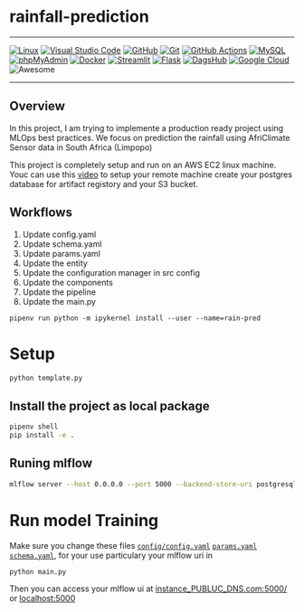 # rainfall-prediction

---

[![Linux](https://img.shields.io/badge/Linux-FCC624?logo=linux&logoColor=black)](#)
[![Visual Studio Code](https://img.shields.io/badge/Visual%20Studio%20Code-0078d7.svg?logo=visual-studio-code&logoColor=white)](#)
[![GitHub](https://img.shields.io/badge/GitHub-%23121011.svg?logo=github&logoColor=white)](#)
[![Git](https://img.shields.io/badge/Git-F05032?logo=git&logoColor=white)](#)
[![GitHub Actions](https://img.shields.io/badge/GitHub%20Actions-2088FF?logo=githubactions&logoColor=white)](#)
[![MySQL](https://img.shields.io/badge/MySQL-4479A1?logo=mysql&logoColor=white)](#)
[![phpMyAdmin](https://img.shields.io/badge/phpMyAdmin-6C78AF?logo=phpmyadmin&logoColor=white)](#)
[![Docker](https://img.shields.io/badge/Docker-2496ED?logo=docker&logoColor=white)](#)
[![Streamlit](https://img.shields.io/badge/Streamlit-FF4B4B?logo=streamlit&logoColor=white)](#)
[![Flask](https://img.shields.io/badge/Flask-000000?logo=flask&logoColor=white)](#)
[![DagsHub](https://img.shields.io/badge/DagsHub-FF6A00?logo=dagsHub&logoColor=white)](#)
[![Google Cloud](https://img.shields.io/badge/Google%20Cloud-4285F4?logo=googlecloud&logoColor=white)](#)
![Awesome](https://img.shields.io/badge/Awesome-ffd700?logo=awesome&logoColor=black)

---

## Overview
In this project, I am trying to implemente a production ready project using MLOps best practices. We focus on prediction the rainfall using AfriClimate Sensor data in South Africa (Limpopo)


This project is completely setup and run on an AWS EC2 linux machine. Youc can use this [video](https://www.youtube.com/watch?v=1ykg4YmbFVA&list=PL3MmuxUbc_hIUISrluw_A7wDSmfOhErJK)
 to setup your remote machine create your postgres database for artifact registory and your S3 bucket. 
## Workflows

1. Update config.yaml
2. Update schema.yaml
3. Update params.yaml
4. Update the entity
5. Update the configuration manager in src config
6. Update the components
7. Update the pipeline 
8. Update the main.py

```bashpipenv install ipykernel --dev
pipenv run python -m ipykernel install --user --name=rain-pred

```

# Setup

```bash
python template.py
```

## Install the project as local package
```bash
pipenv shell
pip install -e .
```




## Runing mlflow
```bash
mlflow server --host 0.0.0.0 --port 5000 --backend-store-uri postgresql://mlflow:PASSWORD@RDS_ENDPOINT_URL:DB_PORT/DB_NAME --default-artifact-root s3://BUCKET_NAME

```
# Run model Training
Make sure you change these files [`config/config.yaml`](config/config.yaml) [`params.yaml`](params.yaml) [`schema.yaml`](schema.yaml),  for your use particulary your mlflow uri in 

```bash
python main.py
```

Then you can access your mlflow ui at [instance_PUBLUC_DNS.com:5000/](http://instance_PUBLUC_DNS.com:5000/) or [localhost:5000](http://localhost:5000)

